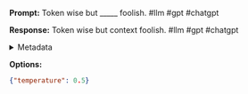 **Prompt:**
Token wise but _____ foolish. #llm #gpt #chatgpt

**Response:**
Token wise but context foolish. #llm #gpt #chatgpt

<details><summary>Metadata</summary>

- Duration: 998 ms
- Datetime: 2023-09-02T22:20:21.293388
- Model: gpt-3.5-turbo-0613

</details>

**Options:**
```json
{"temperature": 0.5}
```

